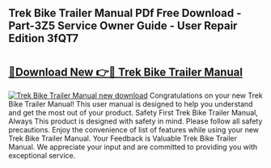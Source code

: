 ## Trek Bike Trailer Manual PDf Free Download - Part-3Z5 Service Owner Guide - User Repair Edition 3fQT7

# <h2><a href="http://bc62342.oget.top/?id=Trek+Bike+Trailer+Manual">🔗Download New 👉🔴 Trek Bike Trailer Manual</a></h2>

[![Trek Bike Trailer Manual new download](https://i.imgur.com/5g1atiW.png)](http://bc62342.oget.top/?id=Trek+Bike+Trailer+Manual)
Congratulations on your new Trek Bike Trailer Manual! This user manual is designed to help you understand and get the most out of your product. Safety First Trek Bike Trailer Manual, Always This product is designed with safety in mind. Please follow all safety precautions. Enjoy the convenience of list of features while using your new Trek Bike Trailer Manual. Your Feedback is Valuable Trek Bike Trailer Manual. We appreciate your input and are committed to providing you with exceptional service.
